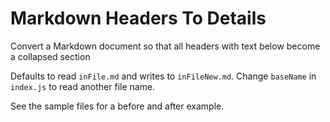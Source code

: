 # Markdown Headers To Details

Convert a Markdown document so that all headers with text below become a collapsed section

Defaults to read `inFile.md` and writes to `inFileNew.md`. Change `baseName` in `index.js` to read another file name.

See the sample files for a before and after example.
